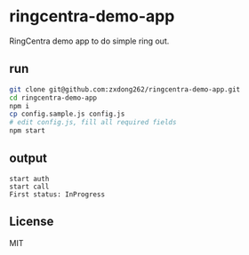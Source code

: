 # ringcentra-demo-app
RingCentra demo app to do simple ring out.

## run
```bash
git clone git@github.com:zxdong262/ringcentra-demo-app.git
cd ringcentra-demo-app
npm i
cp config.sample.js config.js
# edit config.js, fill all required fields
npm start
```

## output
```
start auth
start call
First status: InProgress
```

## License
MIT
